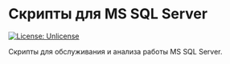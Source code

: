 # Скрипты для MS SQL Server

[![License: Unlicense](https://img.shields.io/badge/license-Unlicense-blue.svg)](http://unlicense.org/)

Скрипты для обслуживания и анализа работы MS SQL Server.
